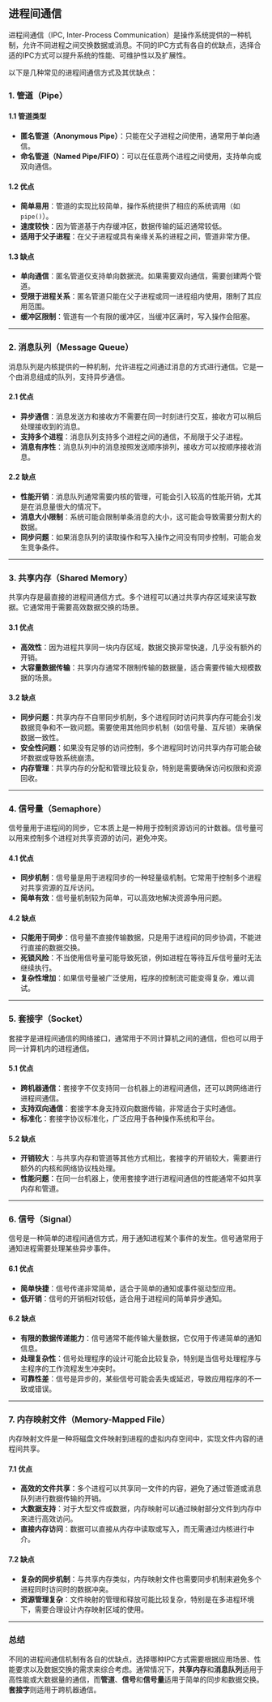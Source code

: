 ## 进程间通信

进程间通信（IPC, Inter-Process Communication）是操作系统提供的一种机制，允许不同进程之间交换数据或消息。不同的IPC方式有各自的优缺点，选择合适的IPC方式可以提升系统的性能、可维护性以及扩展性。

以下是几种常见的进程间通信方式及其优缺点：

### 1. **管道（Pipe）**

#### 1.1 管道类型
- **匿名管道（Anonymous Pipe）**：只能在父子进程之间使用，通常用于单向通信。
- **命名管道（Named Pipe/FIFO）**：可以在任意两个进程之间使用，支持单向或双向通信。

#### 1.2 优点
- **简单易用**：管道的实现比较简单，操作系统提供了相应的系统调用（如 `pipe()`）。
- **速度较快**：因为管道基于内存缓冲区，数据传输的延迟通常较低。
- **适用于父子进程**：在父子进程或具有亲缘关系的进程之间，管道非常方便。
  
#### 1.3 缺点
- **单向通信**：匿名管道仅支持单向数据流。如果需要双向通信，需要创建两个管道。
- **受限于进程关系**：匿名管道只能在父子进程或同一进程组内使用，限制了其应用范围。
- **缓冲区限制**：管道有一个有限的缓冲区，当缓冲区满时，写入操作会阻塞。



---

### 2. **消息队列（Message Queue）**

消息队列是内核提供的一种机制，允许进程之间通过消息的方式进行通信。它是一个由消息组成的队列，支持异步通信。

#### 2.1 优点
- **异步通信**：消息发送方和接收方不需要在同一时刻进行交互，接收方可以稍后处理接收到的消息。
- **支持多个进程**：消息队列支持多个进程之间的通信，不局限于父子进程。
- **消息有序性**：消息队列中的消息按照发送顺序排列，接收方可以按顺序接收消息。

#### 2.2 缺点
- **性能开销**：消息队列通常需要内核的管理，可能会引入较高的性能开销，尤其是在消息量很大的情况下。
- **消息大小限制**：系统可能会限制单条消息的大小，这可能会导致需要分割大的数据。
- **同步问题**：如果消息队列的读取操作和写入操作之间没有同步控制，可能会发生竞争条件。

---

### 3. **共享内存（Shared Memory）**

共享内存是最直接的进程间通信方式。多个进程可以通过共享内存区域来读写数据。它通常用于需要高效数据交换的场景。

#### 3.1 优点
- **高效性**：因为进程共享同一块内存区域，数据交换非常快速，几乎没有额外的开销。
- **大容量数据传输**：共享内存通常不限制传输的数据量，适合需要传输大规模数据的场景。

#### 3.2 缺点
- **同步问题**：共享内存不自带同步机制，多个进程同时访问共享内存可能会引发数据竞争和不一致问题。需要使用其他同步机制（如信号量、互斥锁）来确保数据一致性。
- **安全性问题**：如果没有足够的访问控制，多个进程同时访问共享内存可能会破坏数据或导致系统崩溃。
- **内存管理**：共享内存的分配和管理比较复杂，特别是需要确保访问权限和资源回收。

---

### 4. **信号量（Semaphore）**

信号量用于进程间的同步，它本质上是一种用于控制资源访问的计数器。信号量可以用来控制多个进程对共享资源的访问，避免冲突。

#### 4.1 优点
- **同步机制**：信号量是用于进程同步的一种轻量级机制。它常用于控制多个进程对共享资源的互斥访问。
- **简单有效**：信号量机制较为简单，可以高效地解决资源争用问题。

#### 4.2 缺点
- **只能用于同步**：信号量不直接传输数据，只是用于进程间的同步协调，不能进行直接的数据交换。
- **死锁风险**：不当使用信号量可能导致死锁，例如进程在等待互斥信号量时无法继续执行。
- **复杂性增加**：如果信号量被广泛使用，程序的控制流可能变得复杂，难以调试。

---

### 5. **套接字（Socket）**

套接字是进程间通信的网络接口，通常用于不同计算机之间的通信，但也可以用于同一计算机内的进程通信。

#### 5.1 优点
- **跨机器通信**：套接字不仅支持同一台机器上的进程间通信，还可以跨网络进行进程间通信。
- **支持双向通信**：套接字本身支持双向数据传输，非常适合于实时通信。
- **标准化**：套接字协议标准化，广泛应用于各种操作系统和平台。

#### 5.2 缺点
- **开销较大**：与共享内存和管道等其他方式相比，套接字的开销较大，需要进行额外的内核和网络协议栈处理。
- **性能问题**：在同一台机器上，使用套接字进行进程间通信的性能通常不如共享内存和管道。

---

### 6. **信号（Signal）**

信号是一种简单的进程间通信方式，用于通知进程某个事件的发生。信号通常用于通知进程需要处理某些异步事件。

#### 6.1 优点
- **简单快捷**：信号传递非常简单，适合于简单的通知或事件驱动型应用。
- **低开销**：信号的开销相对较低，适合用于进程间的简单异步通知。

#### 6.2 缺点
- **有限的数据传递能力**：信号通常不能传输大量数据，它仅用于传递简单的通知信息。
- **处理复杂性**：信号处理程序的设计可能会比较复杂，特别是当信号处理程序与主程序的工作流程发生冲突时。
- **可靠性差**：信号是异步的，某些信号可能会丢失或延迟，导致应用程序的不一致或错误。

---

### 7. **内存映射文件（Memory-Mapped File）**

内存映射文件是一种将磁盘文件映射到进程的虚拟内存空间中，实现文件内容的进程间共享。

#### 7.1 优点
- **高效的文件共享**：多个进程可以共享同一文件的内容，避免了通过管道或消息队列进行数据传输的开销。
- **大数据支持**：对于大型文件或数据，内存映射可以通过映射部分文件到内存中来进行高效访问。
- **直接内存访问**：数据可以直接从内存中读取或写入，而无需通过内核进行中介。

#### 7.2 缺点
- **复杂的同步机制**：与共享内存类似，内存映射文件也需要同步机制来避免多个进程同时访问时的数据冲突。
- **资源管理复杂**：文件映射的管理和释放可能比较复杂，特别是在多进程环境下，需要合理设计内存映射区域的使用。

---

### 总结

不同的进程间通信机制有各自的优缺点，选择哪种IPC方式需要根据应用场景、性能要求以及数据交换的需求来综合考虑。通常情况下，**共享内存**和**消息队列**适用于高性能或大数据量的通信，而**管道**、**信号**和**信号量**适用于简单的同步和数据交换。**套接字**则适用于跨机器通信。